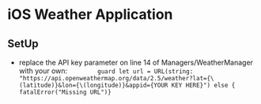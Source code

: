# iOS Weather Application

## SetUp 
- replace the API key parameter on line 14 of Managers/WeatherManager with your own:
`        guard let url = URL(string: "https://api.openweathermap.org/data/2.5/weather?lat={\(latitude)}&lon={\(longitude)}&appid={YOUR KEY HERE}") else { fatalError("Missing URL")}`

